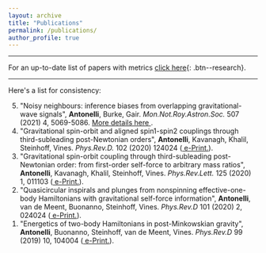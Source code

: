 ```yaml
---
layout: archive
title: "Publications"
permalink: /publications/
author_profile: true
---
```


 -------------
 
 
For an up-to-date list of papers with metrics [click here](https://inspirehep.net/authors/1755036?ui-citation-summary=true){: .btn--research}.

 -------------
 
Here's a list for consistency:

<ol reversed>
  <li> "Noisy neighbours: inference biases from overlapping gravitational-wave signals", <b>Antonelli</b>, Burke, Gair. <i>Mon.Not.Roy.Astron.Soc.</i> 507 (2021) 4, 5069-5086. <a href="/pubs/pub1"> More details here </a>.</li>
  <li>"Gravitational spin-orbit and aligned spin1-spin2 couplings through third-subleading post-Newtonian orders", <b>Antonelli</b>, Kavanagh, Khalil, Steinhoff, Vines. <i>Phys.Rev.D.</i> 102 (2020) 124024 (<a href="https://arxiv.org/abs/2010.02018"> e-Print.</a>).</li>
  <li>"Gravitational spin-orbit coupling through third-subleading post-Newtonian order: from first-order self-force to arbitrary mass ratios", <b>Antonelli</b>, Kavanagh, Khalil, Steinhoff, Vines. <i>Phys.Rev.Lett.</i> 125 (2020) 1, 011103 (<a href="https://arxiv.org/abs/2003.11391"> e-Print.</a>).</li>
  <li>"Quasicircular inspirals and plunges from nonspinning effective-one-body Hamiltonians with gravitational self-force information", <b>Antonelli</b>, van de Meent, Buonanno, Steinhoff, Vines. <i>Phys.Rev.D</i> 101 (2020) 2, 024024 (<a href="https://arxiv.org/abs/1907.11597"> e-Print.</a>).</li>
  <li>"Energetics of two-body Hamiltonians in post-Minkowskian gravity", <b>Antonelli</b>, Buonanno, Steinhoff, van de Meent, Vines. <i>Phys.Rev.D</i> 99 (2019) 10, 104004 (<a href="https://arxiv.org/abs/1901.07102"> e-Print.</a>).</li>
</ol>


